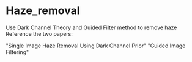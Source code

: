 # Haze_removal

Use Dark Channel Theory and Guided Filter method to remove haze
Reference the two papers:

"Single Image Haze Removal Using Dark Channel Prior"
"Guided Image Filtering"

